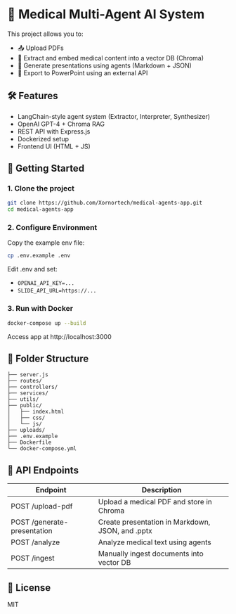 # 🧠 Medical Multi-Agent AI System

This project allows you to:
- 📤 Upload PDFs
- 🧠 Extract and embed medical content into a vector DB (Chroma)
- 🤖 Generate presentations using agents (Markdown + JSON)
- 📎 Export to PowerPoint using an external API

## 🛠 Features
- LangChain-style agent system (Extractor, Interpreter, Synthesizer)
- OpenAI GPT-4 + Chroma RAG
- REST API with Express.js
- Dockerized setup
- Frontend UI (HTML + JS)

## 🚀 Getting Started

### 1. Clone the project
```bash
git clone https://github.com/Xornortech/medical-agents-app.git
cd medical-agents-app
```

### 2. Configure Environment
Copy the example env file:
```bash
cp .env.example .env
```
Edit .env and set:
- `OPENAI_API_KEY=...`
- `SLIDE_API_URL=https://...`

### 3. Run with Docker
```bash
docker-compose up --build
```

Access app at http://localhost:3000

## 📂 Folder Structure
```
├── server.js
├── routes/
├── controllers/
├── services/
├── utils/
├── public/
│   ├── index.html
│   ├── css/
│   └── js/
├── uploads/
├── .env.example
├── Dockerfile
└── docker-compose.yml
```

## 🧪 API Endpoints
| Endpoint               | Description                                |
|------------------------|--------------------------------------------|
| POST /upload-pdf       | Upload a medical PDF and store in Chroma  |
| POST /generate-presentation | Create presentation in Markdown, JSON, and .pptx |
| POST /analyze          | Analyze medical text using agents         |
| POST /ingest           | Manually ingest documents into vector DB  |

## 📄 License
MIT

